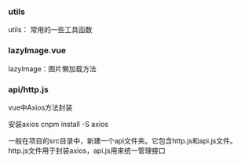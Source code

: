 ### utils
utils： 常用的一些工具函数

### lazyImage.vue
lazyImage：图片懒加载方法

### api/http.js
vue中Axios方法封装

安装axios
cnpm install -S axios

一般在项目的src目录中，新建一个api文件夹。它包含http.js和api.js文件。http.js文件用于封装axios，api.js用来统一管理接口